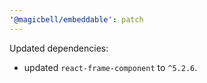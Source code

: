 ```yaml
---
'@magicbell/embeddable': patch
---
```


Updated dependencies:

- updated `react-frame-component` to `^5.2.6`.
